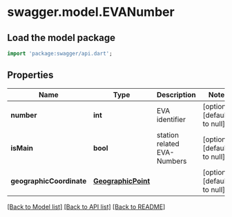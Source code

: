 # swagger.model.EVANumber

## Load the model package
```dart
import 'package:swagger/api.dart';
```

## Properties
Name | Type | Description | Notes
------------ | ------------- | ------------- | -------------
**number** | **int** | EVA identifier | [optional] [default to null]
**isMain** | **bool** | station related EVA-Numbers | [optional] [default to null]
**geographicCoordinate** | [**GeographicPoint**](GeographicPoint.md) |  | [optional] [default to null]

[[Back to Model list]](../README.md#documentation-for-models) [[Back to API list]](../README.md#documentation-for-api-endpoints) [[Back to README]](../README.md)


